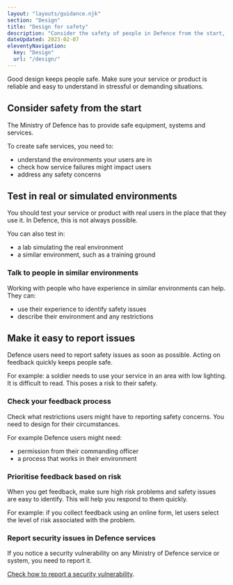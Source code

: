 ```yaml
---
layout: "layouts/guidance.njk"
section: "Design"
title: "Design for safety"
description: "Consider the safety of people in Defence from the start, test in real or simulated environments and make it easy to report issues."
dateUpdated: 2023-02-07
eleventyNavigation:
  key: "Design"
  url: "/design/"
---
```


Good design keeps people safe. Make sure your service or product is reliable and easy to understand in stressful or demanding situations.

## Consider safety from the start

The Ministry of Defence has to provide safe equipment, systems and services.

To create safe services, you need to: 

- understand the environments your users are in
- check how service failures might impact users
- address any safety concerns

## Test in real or simulated environments

You should test your service or product with real users in the place that they use it. In Defence, this is not always possible.

You can also test in:

- a lab simulating the real environment
- a similar environment, such as a training ground

### Talk to people in similar environments

Working with people who have experience in similar environments can help. They can:

- use their experience to identify safety issues
- describe their environment and any restrictions

## Make it easy to report issues

Defence users need to report safety issues as soon as possible. Acting on feedback quickly keeps people safe.

For example: a soldier needs to use your service in an area with low lighting. It is difficult to read. This poses a risk to their safety.

### Check your feedback process

Check what restrictions users might have to reporting safety concerns. You need to design for their circumstances. 

For example Defence users might need:

- permission from their commanding officer
- a process that works in their environment

### Prioritise feedback based on risk

When you get feedback, make sure high risk problems and safety issues are easy to identify. This will help you respond to them quickly.

For example: if you collect feedback using an online form, let users select the level of risk associated with the problem.

### Report security issues in Defence services

If you notice a security vulnerability on any Ministry of Defence service or system, you need to report it.

<a href="https://www.gov.uk/guidance/report-a-vulnerability-on-an-mod-system" target="_blank">Check how to report a security vulnerability</a>.
